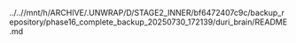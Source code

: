 ../..//mnt/h/ARCHIVE/.UNWRAP/D/STAGE2_INNER/bf6472407c9c/backup_repository/phase16_complete_backup_20250730_172139/duri_brain/README.md